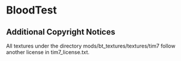 # BloodTest

## Additional Copyright Notices
All textures under the directory mods/bt_textures/textures/tim7 follow another license in tim7_license.txt.
